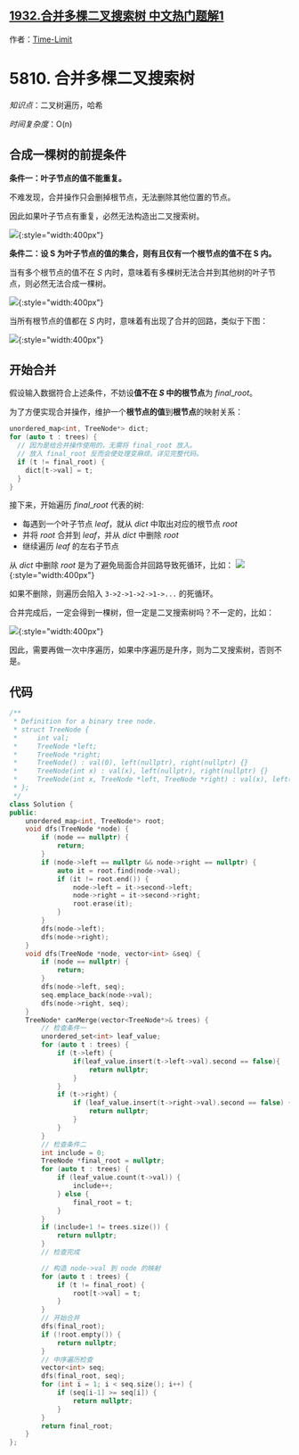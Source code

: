 ## [1932.合并多棵二叉搜索树 中文热门题解1](https://leetcode.cn/problems/merge-bsts-to-create-single-bst/solutions/100000/fen-xiang-xia-si-kao-guo-cheng-by-time-l-6o84)

作者：[Time-Limit](https://leetcode.cn/u/Time-Limit)
# 5810. 合并多棵二叉搜索树

*知识点*：二叉树遍历，哈希

*时间复杂度*：O(n)

## 合成一棵树的前提条件

**条件一：叶子节点的值不能重复。**

不难发现，合并操作只会删掉根节点，无法删除其他位置的节点。

因此如果叶子节点有重复，必然无法构造出二叉搜索树。

![](https://pic.leetcode-cn.com/1625998402-vTLrpo-a0dabad7-c943-41e4-a6fc-c05c125db00b.png){:style="width:400px"}


**条件二：设 S 为叶子节点的值的集合，则有且仅有一个根节点的值不在 S 内。**

当有多个根节点的值不在 $S$ 内时，意味着有多棵树无法合并到其他树的叶子节点，则必然无法合成一棵树。

![](https://pic.leetcode-cn.com/1625998402-WYKPBt-d398412a-7afd-4b62-a6d5-d2742307abdf.png){:style="width:400px"}


当所有根节点的值都在 $S$ 内时，意味着有出现了合并的回路，类似于下图：

![](https://pic.leetcode-cn.com/1625998402-sVlTMG-5d11de8d-86af-4b9e-8c39-b43490db9ce5.png){:style="width:400px"}


## 开始合并

假设输入数据符合上述条件，不妨设**值不在 $S$ 中的根节点**为 $final\_root$。

为了方便实现合并操作，维护一个**根节点的值**到**根节点**的映射关系：
```cpp
unordered_map<int, TreeNode*> dict;
for (auto t : trees) {
  // 因为是给合并操作使用的，无需将 final_root 放入。
  // 放入 final_root 反而会使处理变麻烦。详见完整代码。
  if (t != final_root) {
    dict[t->val] = t; 
  }
}
```

接下来，开始遍历 $final\_root$ 代表的树:

* 每遇到一个叶子节点 $leaf$，就从 $dict$ 中取出对应的根节点 $root$
* 并将 $root$ 合并到 $leaf$，并从 $dict$ 中删除 $root$
* 继续遍历 $leaf$ 的左右子节点

从 $dict$ 中删除 $root$ 是为了避免局面合并回路导致死循环，比如：
![](https://pic.leetcode-cn.com/1625998402-mBeQXy-872f2920-502d-48f6-b818-a685011bfc65.png){:style="width:400px"}

如果不删除，则遍历会陷入 `3->2->1->2->1->...` 的死循环。

合并完成后，一定会得到一棵树，但一定是二叉搜索树吗？不一定的，比如：

![](https://pic.leetcode-cn.com/1625998402-EeSKlR-8d981c83-cf28-4fb0-b7cc-cda6f450d07c.png){:style="width:400px"}

因此，需要再做一次中序遍历，如果中序遍历是升序，则为二叉搜索树，否则不是。

## 代码
```cpp
/**
 * Definition for a binary tree node.
 * struct TreeNode {
 *     int val;
 *     TreeNode *left;
 *     TreeNode *right;
 *     TreeNode() : val(0), left(nullptr), right(nullptr) {}
 *     TreeNode(int x) : val(x), left(nullptr), right(nullptr) {}
 *     TreeNode(int x, TreeNode *left, TreeNode *right) : val(x), left(left), right(right) {}
 * };
 */
class Solution {
public:
    unordered_map<int, TreeNode*> root;
    void dfs(TreeNode *node) {
        if (node == nullptr) {
            return;
        }
        if (node->left == nullptr && node->right == nullptr) {
            auto it = root.find(node->val);
            if (it != root.end()) {
                node->left = it->second->left;
                node->right = it->second->right;
                root.erase(it);
            }
        }
        dfs(node->left);
        dfs(node->right);
    }
    void dfs(TreeNode *node, vector<int> &seq) {
        if (node == nullptr) {
            return;
        }
        dfs(node->left, seq);
        seq.emplace_back(node->val);
        dfs(node->right, seq);
    }
    TreeNode* canMerge(vector<TreeNode*>& trees) {
        // 检查条件一
        unordered_set<int> leaf_value;
        for (auto t : trees) {
            if (t->left) { 
                if(leaf_value.insert(t->left->val).second == false){
                    return nullptr;
                }
            }
            if (t->right) {
                if (leaf_value.insert(t->right->val).second == false) {
                    return nullptr;
                }
            }
        }
        // 检查条件二
        int include = 0;
        TreeNode *final_root = nullptr;
        for (auto t : trees) {
            if (leaf_value.count(t->val)) {
                include++;
            } else {
                final_root = t;
            }
        }
        if (include+1 != trees.size()) {
            return nullptr;
        }
        // 检查完成

        // 构造 node->val 到 node 的映射
        for (auto t : trees) {
            if (t != final_root) {
                root[t->val] = t; 
            }
        }
        // 开始合并
        dfs(final_root);
        if (!root.empty()) {
            return nullptr;
        }
        // 中序遍历检查
        vector<int> seq;
        dfs(final_root, seq);
        for (int i = 1; i < seq.size(); i++) {
            if (seq[i-1] >= seq[i]) {
                return nullptr;
            }
        }
        return final_root;
    }
};
```







